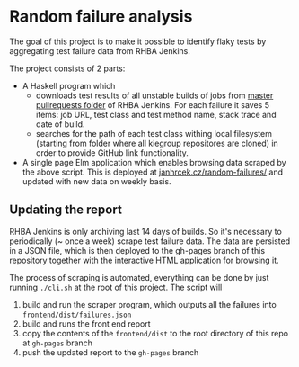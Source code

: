# Random failure analysis

The goal of this project is to make it possible to identify flaky tests by aggregating test failure data from RHBA Jenkins.

The project consists of 2 parts:
- A Haskell program which
    - downloads test results of all unstable builds of jobs from [master pullrequests folder](https://rhba-jenkins.rhev-ci-vms.eng.rdu2.redhat.com/job/KIE/job/master/job/pullrequest/) of RHBA Jenkins. For each failure it saves 5 items: job URL, test class and test method name, stack trace and date of build.
    - searches for the path of each test class withing local filesystem (starting from folder where all kiegroup repositores are cloned) in order to provide GitHub link functionality.
- A single page Elm application which enables browsing data scraped by the above script. This is deployed at [janhrcek.cz/random-failures/](http://janhrcek.cz/random-failures/) and updated with new data on weekly basis.

## Updating the report

RHBA Jenkins is only archiving last 14 days of builds. So it's necessary to periodically (~ once a week) scrape test failure data. The data are persisted in a JSON file, which is then deployed to the gh-pages branch of this repository together with the interactive HTML application for browsing it.

The process of scraping is automated, everything can be done by just running `./cli.sh` at the root of this project. The script will
1. build and run the scraper program, which outputs all the failures into `frontend/dist/failures.json`
2. build and runs the front end report
3. copy the contents of the `frontend/dist` to the root directory of this repo at `gh-pages` branch
4. push the updated report to the `gh-pages` branch
